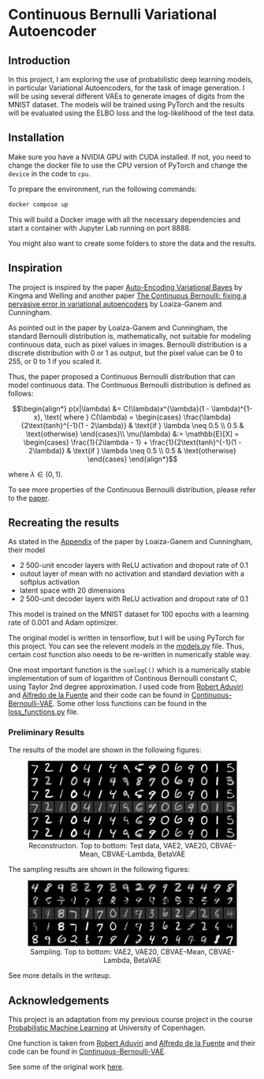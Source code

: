 # Continuous Bernulli Variational Autoencoder

## Introduction

In this project, I am exploring the use of probabilistic deep learning models, in particular Variational Autoencoders, for the task of image generation.
I will be using several different VAEs to generate images of digits from the MNIST dataset.
The models will be trained using PyTorch and the results will be evaluated using the ELBO loss and the log-likelihood of the test data.

## Installation

Make sure you have a NVIDIA GPU with CUDA installed.
If not, you need to change the docker file to use the CPU version of PyTorch and change the `device` in the code to `cpu`.

To prepare the environment, run the following commands:

```bash
docker compose up
```

This will build a Docker image with all the necessary dependencies and start a container with Jupyter Lab running on port 8888.

You might also want to create some folders to store the data and the results.

## Inspiration

The project is inspired by the paper [Auto-Encoding Variational Bayes](https://arxiv.org/abs/1312.6114) by Kingma and Welling and another paper [The Continuous Bernoulli: fixing a pervasive error in variational autoencoders](https://arxiv.org/abs/1907.06845) by Loaiza-Ganem and Cunningham.

As pointed out in the paper by Loaiza-Ganem and Cunningham, the standard Bernoulli distribution is, mathematically, not suitable for modeling continuous data, such as pixel values in images. Bernoulli distribution is a discrete distribution with 0 or 1 as output, but the pixel value can be 0 to 255, or 0 to 1 if you scaled it.

Thus, the paper proposed a Continuous Bernoulli distribution that can model continuous data. The Continuous Bernoulli distribution is defined as follows:

```math
\begin{align*}
    p(x|\lambda) &= C(\lambda)x^{\lambda}(1 - \lambda)^{1-x}, \text{ where } C(\lambda) =
    \begin{cases}
        \frac{\lambda}{2\text{tanh}^{-1}(1 - 2\lambda)} & \text{if } \lambda \neq 0.5 \\
        0.5 & \text{otherwise}
    \end{cases}\\

    \mu(\lambda) &:= \mathbb{E}[X] =
    \begin{cases}
        \frac{1}{2\lambda - 1} + \frac{1}{2\text{tanh}^{-1}(1 - 2\lambda)} & \text{if } \lambda \neq 0.5 \\
        0.5 & \text{otherwise}
    \end{cases}
\end{align*}
```

where $\lambda\in(0,1)$.

To see more properties of the Continuous Bernoulli distribution, please refer to the [paper](https://arxiv.org/abs/1907.06845).

## Recreating the results

As stated in the [Appendix](https://arxiv.org/src/1907.06845v5/anc/cont_bern_appendix.pdf) of the paper by Loaiza-Ganem and Cunningham, their model

- 2 500-unit encoder layers with ReLU activation and dropout rate of 0.1
- outout layer of mean with no activation and standard deviation with a softplus activation
- latent space with 20 dimensions
- 2 500-unit decoder layers with ReLU activation and dropout rate of 0.1

This model is trained on the MNIST dataset for 100 epochs with a learning rate of 0.001 and Adam optimizer.

The original model is written in tensorflow, but I will be using PyTorch for this project.
You can see the relevent models in the [models.py](models.py) file.
Thus, certain cost function also needs to be re-written in numerically stable way.

One most important function is the `sumlogC()` which is a numerically stable implementation of sum of logarithm of Continous Bernoulli constant C, using Taylor 2nd degree approximation.
I used code from [Robert Aduviri](https://robert-alonso.github.io/) and [Alfredo de la Fuente](https://alfo5123.github.io/) and their code can be found in [Continuous-Bernoulli-VAE](https://github.com/Robert-Aduviri/Continuous-Bernoulli-VAE).
Some other loss functions can be found in the [loss_functions.py](loss_functions.py) file.

### Preliminary Results

The results of the model are shown in the following figures:

<figure align="center">
  <img src="figs/reconstruction_comparison.png" alt="Test Reconstruction Comparison">
  <figcaption>Reconstructon. Top to bottom: Test data, VAE2, VAE20, CBVAE-Mean, CBVAE-Lambda, BetaVAE</figcaption>
</figure>

The sampling results are shown in the following figures:

<figure align="center">
  <img src="figs/sampling_comparison.png" alt="Sampling Comparison">
  <figcaption>Sampling. Top to bottom: VAE2, VAE20, CBVAE-Mean, CBVAE-Lambda, BetaVAE</figcaption>
</figure>

See more details in the writeup. 

## Acknowledgements

This project is an adaptation from my previous course project in the course [Probabilistic Machine Learning](https://kurser.ku.dk/course/NDAK21004U/2023-2024) at University of Copenhagen.

One function is taken from [Robert Aduviri](https://robert-alonso.github.io/) and [Alfredo de la Fuente](https://alfo5123.github.io/) and their code can be found in  [Continuous-Bernoulli-VAE](https://github.com/Robert-Aduviri/Continuous-Bernoulli-VAE).

See some of the original work [here](https://github.com/Minhao-Zhang/PML_Final_2023_B2).
